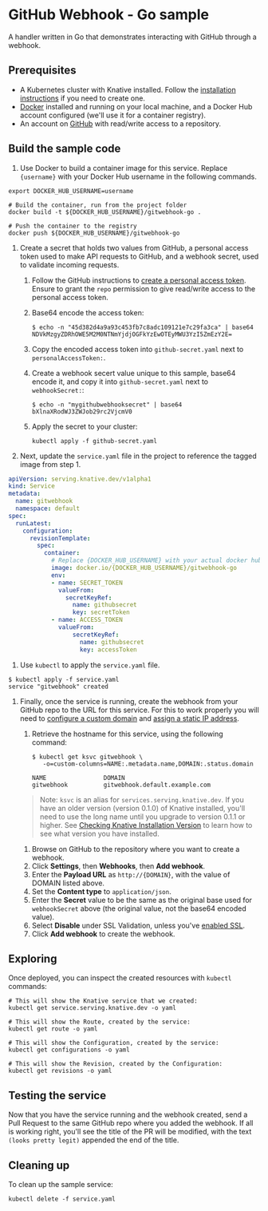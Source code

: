 # GitHub Webhook - Go sample

A handler written in Go that demonstrates interacting with GitHub
through a webhook.

## Prerequisites

*  A Kubernetes cluster with Knative installed. Follow the
   [installation instructions](https://github.com/knative/docs/blob/master/install/README.md)
   if you need to create one.
*  [Docker](https://www.docker.com) installed and running on your local machine,
   and a Docker Hub account configured (we'll use it for a container registry).
*  An account on [GitHub](https://github.com) with read/write access to a 
   repository.

## Build the sample code

1. Use Docker to build a container image for this service. Replace 
   `{username}` with your Docker Hub username in the following commands.

  ```shell
  export DOCKER_HUB_USERNAME=username

  # Build the container, run from the project folder
  docker build -t ${DOCKER_HUB_USERNAME}/gitwebhook-go . 

  # Push the container to the registry
  docker push ${DOCKER_HUB_USERNAME}/gitwebhook-go
  ```

1. Create a secret that holds two values from GitHub, a personal access token
   used to make API requests to GitHub, and a webhook secret, used to validate
   incoming requests.

   1. Follow the GitHub instructions to [create a personal access token](https://help.github.com/articles/creating-a-personal-access-token-for-the-command-line/).
      Ensure to grant the `repo` permission to give read/write access to the
      personal access token.
   1. Base64 encode the access token:

      ```shell
      $ echo -n "45d382d4a9a93c453fb7c8adc109121e7c29fa3ca" | base64
      NDVkMzgyZDRhOWE5M2M0NTNmYjdjOGFkYzEwOTEyMWU3YzI5ZmEzY2E=
      ```

   1. Copy the encoded access token into `github-secret.yaml` next to `personalAccessToken:`.
   1. Create a webhook secert value unique to this sample, base64 encode it, and
      copy it into `github-secret.yaml` next to `webhookSecret:`:

      ```shell
      $ echo -n "mygithubwebhooksecret" | base64
      bXlnaXRodWJ3ZWJob29rc2VjcmV0
      ```

   1. Apply the secret to your cluster:

       ```shell
       kubectl apply -f github-secret.yaml
       ```

1. Next, update the `service.yaml` file in the project to reference the tagged
   image from step 1.

  ```yaml
  apiVersion: serving.knative.dev/v1alpha1
  kind: Service
  metadata:
    name: gitwebhook
    namespace: default
  spec:
    runLatest:
      configuration:
        revisionTemplate:
          spec:
            container:
              # Replace {DOCKER_HUB_USERNAME} with your actual docker hub username
              image: docker.io/{DOCKER_HUB_USERNAME}/gitwebhook-go
              env:
              - name: SECRET_TOKEN
                valueFrom:
                  secretKeyRef:
                    name: githubsecret
                    key: secretToken
              - name: ACCESS_TOKEN
                valueFrom:
                    secretKeyRef:
                      name: githubsecret
                      key: accessToken
  ```

1. Use `kubectl` to apply the `service.yaml` file.

```shell
$ kubectl apply -f service.yaml
service "gitwebhook" created
```

1. Finally, once the service is running, create the webhook from your GitHub repo
   to the URL for this service. For this to work properly you will
   need to [configure a custom domain](https://github.com/knative/docs/blob/master/serving/using-a-custom-domain.md)
   and [assign a static IP address](https://github.com/knative/docs/blob/master/serving/gke-assigning-static-ip-address.md).

    1. Retrieve the hostname for this service, using the following command:

        ```shell
        $ kubectl get ksvc gitwebhook \
           -o=custom-columns=NAME:.metadata.name,DOMAIN:.status.domain

        NAME                DOMAIN
        gitwebhook          gitwebhook.default.example.com
        ```

    > Note: `ksvc` is an alias for `services.serving.knative.dev`. If you have
      an older version (version 0.1.0) of Knative installed, you'll need to use
      the long name until you upgrade to version 0.1.1 or higher. See
      [Checking Knative Installation Version](../../../install/check-install-version.md)
      to learn how to see what version you have installed.

    1. Browse on GitHub to the repository where you want to create a webhook.
    1. Click **Settings**, then **Webhooks**, then **Add webhook**.
    1. Enter the **Payload URL** as `http://{DOMAIN}`, with the value of DOMAIN listed above.
    1. Set the **Content type** to `application/json`. 
    1. Enter the **Secret** value to be the same as the original base used for
       `webhookSecret` above (the original value, not the base64 encoded value).
    1. Select **Disable** under SSL Validation, unless you've [enabled SSL](https://github.com/knative/docs/blob/master/serving/using-an-ssl-cert.md).
    1. Click **Add webhook** to create the webhook.

## Exploring

Once deployed, you can inspect the created resources with `kubectl` commands:

```shell
# This will show the Knative service that we created:
kubectl get service.serving.knative.dev -o yaml

# This will show the Route, created by the service:
kubectl get route -o yaml

# This will show the Configuration, created by the service:
kubectl get configurations -o yaml

# This will show the Revision, created by the Configuration:
kubectl get revisions -o yaml
```

## Testing the service

Now that you have the service running and the webhook created, send a Pull
Request to the same GitHub repo where you added the webhook. If all is working
right, you'll see the title of the PR will be modified, with the text
`(looks pretty legit)` appended the end of the title.

## Cleaning up

To clean up the sample service:

```shell
kubectl delete -f service.yaml
```

